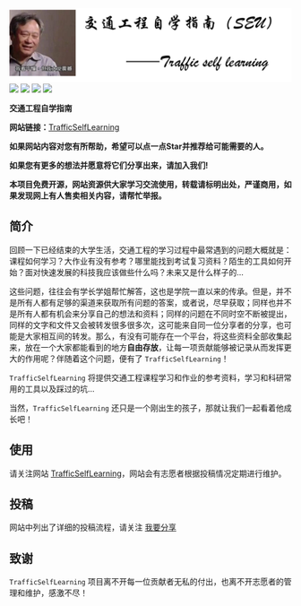 ![logo](./docs/Attachments/logo.png)
[![](https://img.shields.io/github/stars/TransFresh/Traffic-self-learning)](https://github.com/TransFresh/Traffic-self-learning/stargazers)
[![](https://img.shields.io/badge/release-v0.1.1%20alpha-blue)](https://github.com/TransFresh/Traffic-self-learning/releases) <!-- [![](https://img.shields.io/github/v/release/TransFresh/Traffic-self-learning?color=blue)](https://github.com/TransFresh/Traffic-self-learning/releases) -->
[![](https://img.shields.io/badge/chat-on%20gitter-g)]()
![](https://img.shields.io/badge/platform-windows|macos|linux-orange.svg)

**交通工程自学指南**

**网站链接：**[TrafficSelfLearning](https://transfresh.github.io/Traffic-self-learning/)

**如果网站内容对您有所帮助，希望可以点一点Star并推荐给可能需要的人。**

**如果您有更多的想法并愿意将它们分享出来，请加入我们!**

**本项目免费开源，网站资源供大家学习交流使用，转载请标明出处，严谨商用，如果发现网上有人售卖相关内容，请帮忙举报。**

## 简介

回顾一下已经结束的大学生活，交通工程的学习过程中最常遇到的问题大概就是：课程如何学习？大作业有没有参考？哪里能找到考试复习资料？陌生的工具如何开始？面对快速发展的科技我应该做些什么吗？未来又是什么样子的...

这些问题，往往会有学长学姐帮忙解答，这也是学院一直以来的传承。但是，并不是所有人都有足够的渠道来获取所有问题的答案，或者说，尽早获取；同样也并不是所有人都有机会来分享自己的想法和资料；同样的问题在不同时空不断被提出，同样的文字和文件又会被转发很多很多次，这可能来自同一位分享者的分享，也可能是大家相互间的转发。那么，有没有可能存在一个平台，将这些资料全部收集起来，放在一个大家都能看到的地方**自由存放**，让每一项贡献能够被记录从而发挥更大的作用呢？伴随着这个问题，便有了 `TrafficSelfLearning`！

`TrafficSelfLearning` 将提供交通工程课程学习和作业的参考资料，学习和科研常用的工具以及踩过的坑...

当然，`TrafficSelfLearning` 还只是一个刚出生的孩子，那就让我们一起看着他成长吧！

## 使用

请关注网站 [TrafficSelfLearning](https://transfresh.github.io/Traffic-self-learning/)，网站会有志愿者根据投稿情况定期进行维护。

## 投稿

网站中列出了详细的投稿流程，请关注 [我要分享](https://transfresh.github.io/Traffic-self-learning/contribute/)

## 致谢

`TrafficSelfLearning` 项目离不开每一位贡献者无私的付出，也离不开志愿者的管理和维护，感激不尽！
